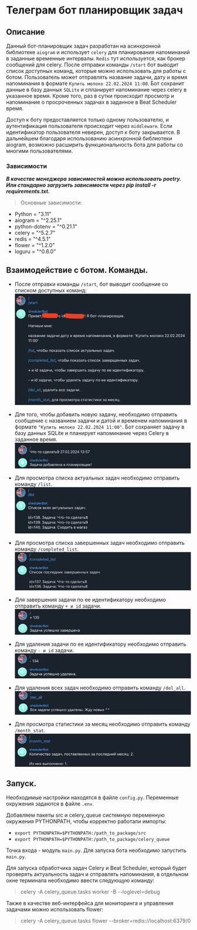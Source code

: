 # Телеграм бот планировщик задач

## Описание

Данный бот-планировщик задач разработан на асинхронной библиотеке `aiogram` и использует `celery` для планирования напоминаний в заданные временные интервалы. `Redis` тут используется, как брокер сообщений для celery. После отправки команды `/start` бот выводит список доступных команд, которые можно использовать для работы с ботом. Пользователь может отправлять название задачи, дату и время напоминания в формате `Купить молоко 22.02.2024 11:00`. Бот сохранит данные в базу данных `SQLite` и спланирует напоминание через celery в указанное время. Кроме того, раз в сутки происходит просмотр и напоминание о просроченных задачах в заданное в Beat Scheduler время.

Доступ к боту предоставляется только одному пользователю, и аутентификация пользователя происходит через `middleware`. Если идентификатор пользователя неверен, доступ к боту закрывается. В дальнейшем благодаря использованию асинхронной библиотеки aiogram, возможно расширить функциональность бота для работы со многими пользователями.

### Зависимости
***В качестве менеджера зависимостей можно использовать poetry. Или стандарно загрузить зависимости через pip install -r requirements.txt.***
>Основные зависимости:
- Python = "3.11"
- aiogram = "^2.25.1"
- python-dotenv = "^0.21.1"
- celery = "^5.2.7"
- redis = "^4.5.1"
- flower = "^1.2.0"
- loguru = "^0.6.0"

## Взаимодействие с ботом. Команды.
- После отправки команды `/start`, бот выводит сообщение со списком доступных команд:
![pic](./screenshots/start.png)

- Для того, чтобы добавить новую задачу, необходимо отправить сообщение с названием задачи и датой и временем напоминания в формате `"Купить молоко 22.02.2024 11:00"`. Бот сохраняет задачу в базу данных SQLite и планирует напоминание через Celery в заданное время.
![pic](./screenshots/add_task_success.png)

- Для просмотра списка актуальных задач необходимо отправить команду `/list`.
![pic](./screenshots/list_true.png)
- Для просмотра списка завершенных задач необходимо отправить команду `/completed_list`.
![pic](./screenshots/completed_list_true.png)
- Для завершения задачи по ее идентификатору необходимо отправить команду `+ и id` задачи.
![pic](./screenshots/complete_task.png)
- Для удаления задачи по ее идентификатору необходимо отправить команду `- и id` задачи.
![pic](./screenshots/delete_task.png)
- Для удаления всех задач необходимо отправить команду `/del_all`.
![pic](./screenshots/del_all.png)
- Для просмотра статистики за месяц необходимо отправить команду `/month_stat`.
![pic](./screenshots/month_stat.png)

## Запуск.
Необходимые настройки находятся в файле `config.py`. Переменные окружения задаются в файле `.env`.

Добавляем пакеты src и celery_queue системную переменную окружения PYTHONPATH, чтобы корректно работали импорты:

- `export PYTHONPATH=$PYTHONPATH:/path_to_package/src`
- `export PYTHONPATH=$PYTHONPATH:/path_to_package/celery_queue`

Точка входа - модуль `main.py`. Для запуска бота необходимо запустить `main.py`.

Для запуска обработчика задач Celery и Beat Scheduler, который будет проверять актуальность задач и отправлять напоминания, в отдельном окне терминала необходимо ввести следующую команду:

> celery -A celery_queue.tasks worker -B --loglevel=debug

Также в качестве веб-интерфейса для мониторинга и управления задачами можно использовать flower:
> celery -A celery_queue.tasks flower --broker=redis://localhost:6379/0






